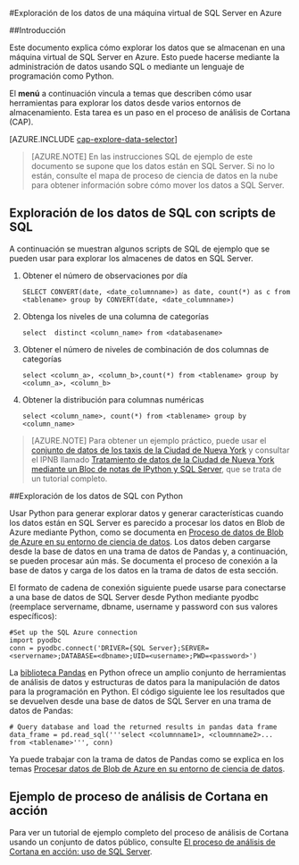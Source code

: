 <properties 
	pageTitle="Exploración de los datos de una máquina virtual de SQL Server en Azure | Microsoft Azure" 
	description="Cómo explorar los datos que se almacenan en una máquina virtual de SQL Server en Azure." 
	services="machine-learning" 
	documentationCenter="" 
	authors="bradsev" 
	manager="paulettm" 
	editor="cgronlun" />

<tags 
	ms.service="machine-learning" 
	ms.workload="data-services" 
	ms.tgt_pltfrm="na" 
	ms.devlang="na" 
	ms.topic="article" 
	ms.date="02/08/2016" 
	ms.author="fashah;garye;bradsev" />

#Exploración de los datos de una máquina virtual de SQL Server en Azure

##Introducción

Este documento explica cómo explorar los datos que se almacenan en una máquina virtual de SQL Server en Azure. Esto puede hacerse mediante la administración de datos usando SQL o mediante un lenguaje de programación como Python.

El **menú** a continuación vincula a temas que describen cómo usar herramientas para explorar los datos desde varios entornos de almacenamiento. Esta tarea es un paso en el proceso de análisis de Cortana (CAP).

[AZURE.INCLUDE [cap-explore-data-selector](../../includes/cap-explore-data-selector.md)]


> [AZURE.NOTE] En las instrucciones SQL de ejemplo de este documento se supone que los datos están en SQL Server. Si no lo están, consulte el mapa de proceso de ciencia de datos en la nube para obtener información sobre cómo mover los datos a SQL Server.



## <a name="sql-dataexploration"></a>Exploración de los datos de SQL con scripts de SQL

A continuación se muestran algunos scripts de SQL de ejemplo que se pueden usar para explorar los almacenes de datos en SQL Server.

1. Obtener el número de observaciones por día

	`SELECT CONVERT(date, <date_columnname>) as date, count(*) as c from <tablename> group by CONVERT(date, <date_columnname>)`

2. Obtenga los niveles de una columna de categorías

	`select  distinct <column_name> from <databasename>`

3. Obtener el número de niveles de combinación de dos columnas de categorías

	`select <column_a>, <column_b>,count(*) from <tablename> group by <column_a>, <column_b>`

4. Obtener la distribución para columnas numéricas

	`select <column_name>, count(*) from <tablename> group by <column_name>`

> [AZURE.NOTE] Para obtener un ejemplo práctico, puede usar el [conjunto de datos de los taxis de la Ciudad de Nueva York](http://www.andresmh.com/nyctaxitrips/) y consultar el IPNB llamado [Tratamiento de datos de la Ciudad de Nueva York mediante un Bloc de notas de IPython y SQL Server](https://github.com/Azure/Azure-MachineLearning-DataScience/blob/master/Misc/DataScienceProcess/iPythonNotebooks/machine-Learning-data-science-process-sql-walkthrough.ipynb), que se trata de un tutorial completo.

##<a name="python"></a>Exploración de los datos de SQL con Python

Usar Python para generar explorar datos y generar características cuando los datos están en SQL Server es parecido a procesar los datos en Blob de Azure mediante Python, como se documenta en [Proceso de datos de Blob de Azure en su entorno de ciencia de datos](machine-learning-data-science-process-data-blob.md). Los datos deben cargarse desde la base de datos en una trama de datos de Pandas y, a continuación, se pueden procesar aún más. Se documenta el proceso de conexión a la base de datos y carga de los datos en la trama de datos de esta sección.

El formato de cadena de conexión siguiente puede usarse para conectarse a una base de datos de SQL Server desde Python mediante pyodbc (reemplace servername, dbname, username y password con sus valores específicos):

	#Set up the SQL Azure connection
	import pyodbc	
	conn = pyodbc.connect('DRIVER={SQL Server};SERVER=<servername>;DATABASE=<dbname>;UID=<username>;PWD=<password>')

La [biblioteca Pandas](http://pandas.pydata.org/) en Python ofrece un amplio conjunto de herramientas de análisis de datos y estructuras de datos para la manipulación de datos para la programación en Python. El código siguiente lee los resultados que se devuelven desde una base de datos de SQL Server en una trama de datos de Pandas:

	# Query database and load the returned results in pandas data frame
	data_frame = pd.read_sql('''select <columnname1>, <cloumnname2>... from <tablename>''', conn)

Ya puede trabajar con la trama de datos de Pandas como se explica en los temas [Procesar datos de Blob de Azure en su entorno de ciencia de datos](machine-learning-data-science-process-data-blob.md).

## Ejemplo de proceso de análisis de Cortana en acción

Para ver un tutorial de ejemplo completo del proceso de análisis de Cortana usando un conjunto de datos público, consulte [El proceso de análisis de Cortana en acción: uso de SQL Server](machine-learning-data-science-process-sql-walkthrough.md).

 

<!---HONumber=AcomDC_0211_2016-->